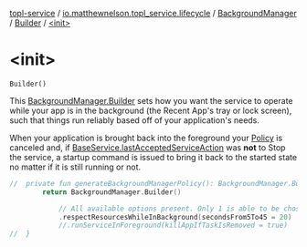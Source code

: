 [topl-service](../../../index.md) / [io.matthewnelson.topl_service.lifecycle](../../index.md) / [BackgroundManager](../index.md) / [Builder](index.md) / [&lt;init&gt;](./-init-.md)

# &lt;init&gt;

`Builder()`

This [BackgroundManager.Builder](index.md) sets how you want the service to operate while your
app is in the background (the Recent App's tray or lock screen), such that things run
reliably based off of your application's needs.

When your application is brought back into the foreground your [Policy](-policy.md) is canceled
and, if [BaseService.lastAcceptedServiceAction](#) was **not** to Stop the service, a
startup command is issued to bring it back to the started state no matter if it is still
running or not.

``` kotlin
//  private fun generateBackgroundManagerPolicy(): BackgroundManager.Builder.Policy {
        return BackgroundManager.Builder()

            // All available options present. Only 1 is able to be chosen.
            .respectResourcesWhileInBackground(secondsFrom5To45 = 20)
            //.runServiceInForeground(killAppIfTaskIsRemoved = true)
//  }
```

